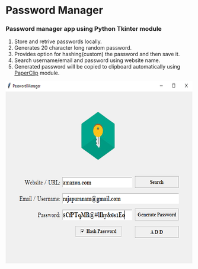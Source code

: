 # Password Manager

### Password manager app using Python Tkinter module

1) Store and retrive passwords locally.
2) Generates 20 character long random password.
3) Provides option for hashing(custom) the password and then save it.
4) Search username/email and password using website name. 
5) Generated password will be copied to clipboard automatically using [PaperClip](https://pypi.org/project/paperclip/) module.

<kbd><img src="https://github.com/rajapuranam/password-manager-tkinter/blob/master/ss.png" width="679" height="493" /></kbd>
